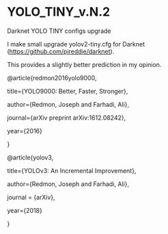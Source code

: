 # YOLO_TINY_v.N.2
Darknet YOLO TINY configs upgrade

I make small upgrade yolov2-tiny.cfg for Darknet (https://github.com/pjreddie/darknet).

This provides a slightly better prediction in my opinion.

@article{redmon2016yolo9000,

  title={YOLO9000: Better, Faster, Stronger},
  
  author={Redmon, Joseph and Farhadi, Ali},
  
  journal={arXiv preprint arXiv:1612.08242},
  
  year={2016}
  
}

@article{yolov3,

  title={YOLOv3: An Incremental Improvement},
  
  author={Redmon, Joseph and Farhadi, Ali},
  
  journal = {arXiv},
  
  year={2018}
  
}
